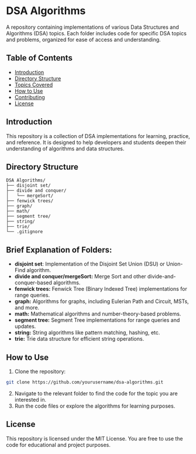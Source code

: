 # DSA Algorithms

A repository containing implementations of various Data Structures and Algorithms (DSA) topics. Each folder includes code for specific DSA topics and problems, organized for ease of access and understanding.

## Table of Contents

- [Introduction](#introduction)
- [Directory Structure](#directory-structure)
- [Topics Covered](#topics-covered)
- [How to Use](#how-to-use)
- [Contributing](#contributing)
- [License](#license)

## Introduction

This repository is a collection of DSA implementations for learning, practice, and reference. It is designed to help developers and students deepen their understanding of algorithms and data structures.

## Directory Structure

```plaintext
DSA Algorithms/
├── disjoint set/
├── divide and conquer/
│   └── mergeSort/
├── fenwick trees/
├── graph/
├── math/
├── segment tree/
├── string/
├── trie/
└── .gitignore
```

## Brief Explanation of Folders:

- **disjoint set**: Implementation of the Disjoint Set Union (DSU) or Union-Find algorithm.
- **divide and conquer/mergeSort:** Merge Sort and other divide-and-conquer-based algorithms.
- **fenwick trees:** Fenwick Tree (Binary Indexed Tree) implementations for range queries.
- **graph:** Algorithms for graphs, including Eulerian Path and Circuit, MSTs, and more.
- **math:** Mathematical algorithms and number-theory-based problems.
- **segment tree:** Segment Tree implementations for range queries and updates.
- **string:** String algorithms like pattern matching, hashing, etc.
- **trie:** Trie data structure for efficient string operations.

## How to Use

1.  Clone the repository:

```bash
git clone https://github.com/yourusername/dsa-algorithms.git
```

2.  Navigate to the relevant folder to find the code for the topic you are interested in.
3.  Run the code files or explore the algorithms for learning purposes.

## License

This repository is licensed under the MIT License. You are free to use the code for educational and project purposes.
